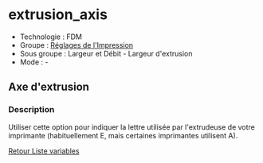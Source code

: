 # extrusion_axis

* Technologie : FDM
* Groupe : [Réglages de l'Impression](../print_settings/print_settings.md)
* Sous groupe : Largeur et Débit - Largeur d'extrusion
* Mode : - 

## Axe d'extrusion

### Description

Utiliser cette option pour indiquer la lettre utilisée par l'extrudeuse de votre imprimante  (habituellement E, mais certaines imprimantes utilisent A).

[Retour Liste variables](variable_list.md)